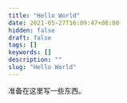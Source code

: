```yaml
---
title: "Hello World"
date: 2021-05-27T16:09:47+08:00
hidden: false
draft: false
tags: []
keywords: []
description: ""
slug: "Hello World"
---
```


准备在这里写一些东西。

